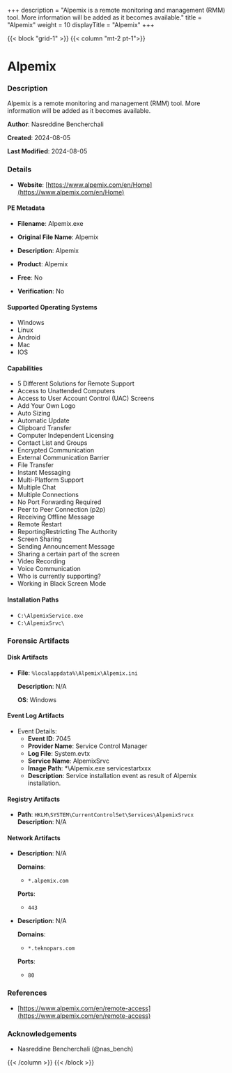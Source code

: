 +++
description = "Alpemix is a remote monitoring and management (RMM) tool. More information will be added as it becomes available."
title = "Alpemix"
weight = 10
displayTitle = "Alpemix"
+++


{{< block "grid-1" >}}
{{< column "mt-2 pt-1">}}

# Alpemix


### Description

Alpemix is a remote monitoring and management (RMM) tool. More information will be added as it becomes available.


**Author**: Nasreddine Bencherchali

**Created**: 2024-08-05

**Last Modified**: 2024-08-05

### Details

- **Website**: [https://www.alpemix.com/en/Home](https://www.alpemix.com/en/Home)

#### PE Metadata
- **Filename**: Alpemix.exe
- **Original File Name**: Alpemix
- **Description**: Alpemix
- **Product**: Alpemix


- **Free**: No

- **Verification**: No

#### Supported Operating Systems
- Windows
- Linux
- Android
- Mac
- IOS

#### Capabilities
- 5 Different Solutions for Remote Support
- Access to Unattended Computers
- Access to User Account Control (UAC) Screens
- Add Your Own Logo
- Auto Sizing
- Automatic Update
- Clipboard Transfer
- Computer Independent Licensing
- Contact List and Groups
- Encrypted Communication
- External Communication Barrier
- File Transfer
- Instant Messaging
- Multi-Platform Support
- Multiple Chat
- Multiple Connections
- No Port Forwarding Required
- Peer to Peer Connection (p2p)
- Receiving Offline Message
- Remote Restart
- ReportingRestricting The Authority
- Screen Sharing
- Sending Announcement Message
- Sharing a certain part of the screen
- Video Recording
- Voice Communication
- Who is currently supporting?
- Working in Black Screen Mode


#### Installation Paths
- `C:\AlpemixService.exe`
- `C:\AlpemixSrvc\`

### Forensic Artifacts

#### Disk Artifacts

- **File**: `%localappdata%\Alpemix\Alpemix.ini`

  **Description**: N/A


  **OS**: Windows


#### Event Log Artifacts
- Event Details:
  - **Event ID**: 7045
  - **Provider Name**: Service Control Manager
  - **Log File**: System.evtx
  - **Service Name**: AlpemixSrvc
  - **Image Path**: *\Alpemix.exe servicestartxxx
  - **Description**: Service installation event as result of Alpemix installation.

#### Registry Artifacts
- **Path**: `HKLM\SYSTEM\CurrentControlSet\Services\AlpemixSrvcx`
  **Description**: N/A


#### Network Artifacts

- **Description**: N/A

  **Domains**:
    - `*.alpemix.com`

  **Ports**:
    - `443`

- **Description**: N/A

  **Domains**:
    - `*.teknopars.com`

  **Ports**:
    - `80`




### References
- [https://www.alpemix.com/en/remote-access](https://www.alpemix.com/en/remote-access)

### Acknowledgements
- Nasreddine Bencherchali (@nas_bench)

{{< /column >}}
{{< /block >}}
